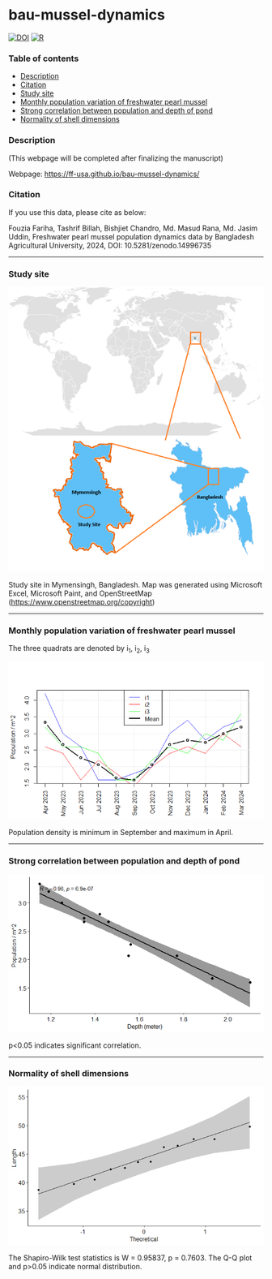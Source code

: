 # bau-mussel-dynamics

[![DOI](https://zenodo.org/badge/DOI/10.5281/zenodo.14996735.svg)](https://doi.org/10.5) [![R](https://img.shields.io/badge/R-4.4.2-green.svg)]()

### Table of contents

  * [Description](#description)
  * [Citation](#citation)
  * [Study site](#study-site)
  * [Monthly population variation of freshwater pearl mussel](#monthly-population-variation-of-freshwater-pearl-mussel)
  * [Strong correlation between population and depth of pond](#strong-correlation-between-population-and-depth-of-pond)
  * [Normality of shell dimensions](#normality-of-shell-dimensions)

### Description

(This webpage will be completed after finalizing the manuscript)

Webpage: https://ff-usa.github.io/bau-mussel-dynamics/

### Citation

If you use this data, please cite as below:

Fouzia Fariha, Tashrif Billah, Bishjiet Chandro, Md. Masud Rana, Md. Jasim Uddin, Freshwater pearl mussel population dynamics data by Bangladesh Agricultural University, 2024, DOI: 10.5281/zenodo.14996735

---

### Study site

![](canvas_6.5x8_annot.png)

Study site in Mymensingh, Bangladesh. Map was generated using Microsoft Excel, Microsoft Paint, and OpenStreetMap (https://www.openstreetmap.org/copyright)

---

### Monthly population variation of freshwater pearl mussel

The three quadrats are denoted by i<sub>1</sub>, i<sub>2</sub>, i<sub>3</sub>

![](population.png)

Population density is minimum in September and maximum in April.

---

### Strong correlation between population and depth of pond

![](corr_population_depth.png)

p<0.05 indicates significant correlation.

---

### Normality of shell dimensions

![](qqplot_length.png)

The Shapiro-Wilk test statistics is W = 0.95837, p = 0.7603. The Q-Q plot and p>0.05 indicate normal distribution.
